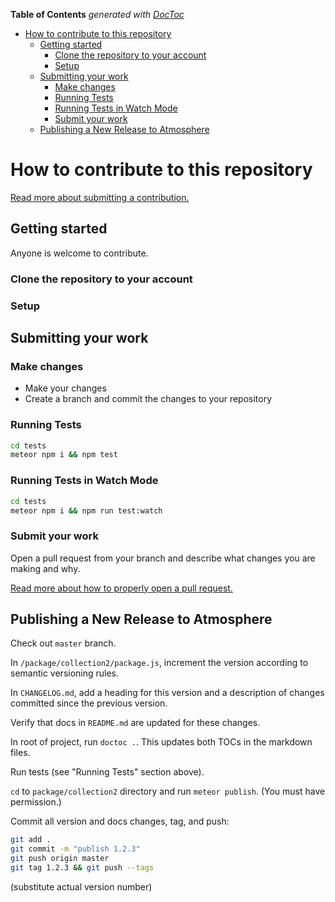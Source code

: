 <!-- START doctoc generated TOC please keep comment here to allow auto update -->
<!-- DON'T EDIT THIS SECTION, INSTEAD RE-RUN doctoc TO UPDATE -->
**Table of Contents**  *generated with [DocToc](https://github.com/thlorenz/doctoc)*

- [How to contribute to this repository](#how-to-contribute-to-this-repository)
  - [Getting started](#getting-started)
    - [Clone the repository to your account](#clone-the-repository-to-your-account)
    - [Setup](#setup)
  - [Submitting your work](#submitting-your-work)
    - [Make changes](#make-changes)
    - [Running Tests](#running-tests)
    - [Running Tests in Watch Mode](#running-tests-in-watch-mode)
    - [Submit your work](#submit-your-work)
  - [Publishing a New Release to Atmosphere](#publishing-a-new-release-to-atmosphere)

<!-- END doctoc generated TOC please keep comment here to allow auto update -->

# How to contribute to this repository
[Read more about submitting a contribution.](https://opensource.guide/how-to-contribute/#how-to-submit-a-contribution)

## Getting started

Anyone is welcome to contribute.

### Clone the repository to your account

### Setup

## Submitting your work
### Make changes
* Make your changes
* Create a branch and commit the changes to your repository

### Running Tests

```bash
cd tests
meteor npm i && npm test
```

### Running Tests in Watch Mode

```bash
cd tests
meteor npm i && npm run test:watch
```

### Submit your work
Open a pull request from your branch and describe what changes you are making and why.

[Read more about how to properly open a pull request.](https://opensource.guide/how-to-contribute/#opening-a-pull-request)

## Publishing a New Release to Atmosphere

Check out `master` branch.

In `/package/collection2/package.js`, increment the version according to semantic versioning rules.

In `CHANGELOG.md`, add a heading for this version and a description of changes committed since the previous version.

Verify that docs in `README.md` are updated for these changes.

In root of project, run `doctoc .`. This updates both TOCs in the markdown files.

Run tests (see "Running Tests" section above).

`cd` to `package/collection2` directory and run `meteor publish`. (You must have permission.)

Commit all version and docs changes, tag, and push:

```sh
git add .
git commit -m "publish 1.2.3"
git push origin master
git tag 1.2.3 && git push --tags
```

(substitute actual version number)
